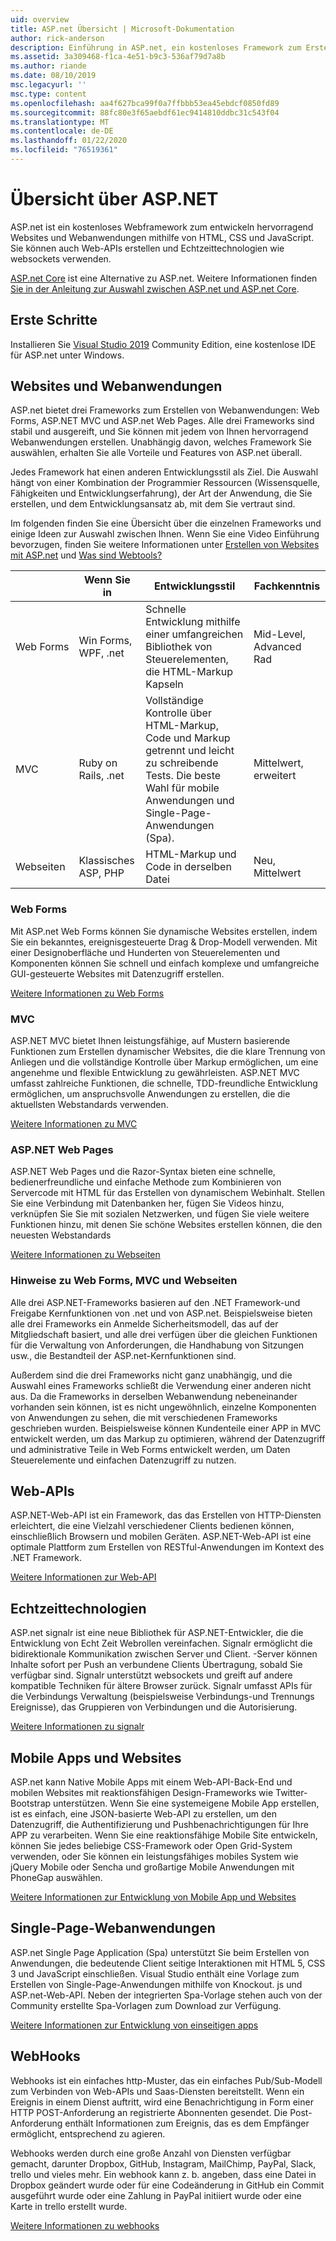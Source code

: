 ```yaml
---
uid: overview
title: ASP.net Übersicht | Microsoft-Dokumentation
author: rick-anderson
description: Einführung in ASP.net, ein kostenloses Framework zum Erstellen von Websites, Webanwendungen und Web-APIs.
ms.assetid: 3a309468-f1ca-4e51-b9c3-536af79d7a8b
ms.author: riande
ms.date: 08/10/2019
msc.legacyurl: ''
msc.type: content
ms.openlocfilehash: aa4f627bca99f0a7ffbbb53ea45ebdcf0850fd89
ms.sourcegitcommit: 88fc80e3f65aebdf61ec9414810ddbc31c543f04
ms.translationtype: MT
ms.contentlocale: de-DE
ms.lasthandoff: 01/22/2020
ms.locfileid: "76519361"
---
```

# <a name="aspnet-overview"></a>Übersicht über ASP.NET

ASP.net ist ein kostenloses Webframework zum entwickeln hervorragend Websites und Webanwendungen mithilfe von HTML, CSS und JavaScript. Sie können auch Web-APIs erstellen und Echtzeittechnologien wie websockets verwenden.

[ASP.net Core](https://docs.microsoft.com/aspnet/core/) ist eine Alternative zu ASP.net.  Weitere Informationen finden [Sie in der Anleitung zur Auswahl zwischen ASP.net und ASP.net Core](https://docs.microsoft.com/aspnet/core/choose-aspnet-framework).

## <a name="get-started"></a>Erste Schritte

Installieren Sie [Visual Studio 2019](https://visualstudio.microsoft.com/downloads/?utm_medium=microsoft&utm_source=docs.microsoft.com&utm_campaign=button+cta&utm_content=download+vs2019) Community Edition, eine kostenlose IDE für ASP.net unter Windows.

## <a name="websites-and-web-applications"></a>Websites und Webanwendungen

 ASP.net bietet drei Frameworks zum Erstellen von Webanwendungen: Web Forms, ASP.NET MVC und ASP.net Web Pages. Alle drei Frameworks sind stabil und ausgereift, und Sie können mit jedem von Ihnen hervorragend Webanwendungen erstellen. Unabhängig davon, welches Framework Sie auswählen, erhalten Sie alle Vorteile und Features von ASP.net überall.

Jedes Framework hat einen anderen Entwicklungsstil als Ziel. Die Auswahl hängt von einer Kombination der Programmier Ressourcen (Wissensquelle, Fähigkeiten und Entwicklungserfahrung), der Art der Anwendung, die Sie erstellen, und dem Entwicklungsansatz ab, mit dem Sie vertraut sind.

Im folgenden finden Sie eine Übersicht über die einzelnen Frameworks und einige Ideen zur Auswahl zwischen Ihnen. Wenn Sie eine Video Einführung bevorzugen, finden Sie weitere Informationen unter [Erstellen von Websites mit ASP.net](https://channel9.msdn.com/Blogs/ASP-NET-Site-Videos/Making-Websites-with-ASPNET) und [Was sind Webtools?](https://channel9.msdn.com/Blogs/ASP-NET-Site-Videos/what-is-web-tools)

|   | Wenn Sie in | Entwicklungsstil | Fachkenntnis |
|-----------|----------------------|-----------------------------------------------------|----------------|
| Web Forms | Win Forms, WPF, .net | Schnelle Entwicklung mithilfe einer umfangreichen Bibliothek von Steuerelementen, die HTML-Markup Kapseln | Mid-Level, Advanced Rad |
| MVC       | Ruby on Rails, .net  | Vollständige Kontrolle über HTML-Markup, Code und Markup getrennt und leicht zu schreibende Tests. Die beste Wahl für mobile Anwendungen und Single-Page-Anwendungen (Spa). | Mittelwert, erweitert |
| Webseiten  | Klassisches ASP, PHP     | HTML-Markup und Code in derselben Datei | Neu, Mittelwert |

### <a name="web-forms"></a>Web Forms

Mit ASP.net Web Forms können Sie dynamische Websites erstellen, indem Sie ein bekanntes, ereignisgesteuerte Drag & Drop-Modell verwenden. Mit einer Designoberfläche und Hunderten von Steuerelementen und Komponenten können Sie schnell und einfach komplexe und umfangreiche GUI-gesteuerte Websites mit Datenzugriff erstellen.

[Weitere Informationen zu Web Forms](web-forms/index.md)

### <a name="mvc"></a>MVC

ASP.NET MVC bietet Ihnen leistungsfähige, auf Mustern basierende Funktionen zum Erstellen dynamischer Websites, die die klare Trennung von Anliegen und die vollständige Kontrolle über Markup ermöglichen, um eine angenehme und flexible Entwicklung zu gewährleisten. ASP.NET MVC umfasst zahlreiche Funktionen, die schnelle, TDD-freundliche Entwicklung ermöglichen, um anspruchsvolle Anwendungen zu erstellen, die die aktuellsten Webstandards verwenden.

[Weitere Informationen zu MVC](mvc/index.md)

### <a name="aspnet-web-pages"></a>ASP.NET Web Pages

ASP.NET Web Pages und die Razor-Syntax bieten eine schnelle, bedienerfreundliche und einfache Methode zum Kombinieren von Servercode mit HTML für das Erstellen von dynamischem Webinhalt. Stellen Sie eine Verbindung mit Datenbanken her, fügen Sie Videos hinzu, verknüpfen Sie Sie mit sozialen Netzwerken, und fügen Sie viele weitere Funktionen hinzu, mit denen Sie schöne Websites erstellen können, die den neuesten Webstandards

[Weitere Informationen zu Webseiten](web-pages/index.md)

### <a name="notes-about-web-forms-mvc-and-web-pages"></a>Hinweise zu Web Forms, MVC und Webseiten

Alle drei ASP.NET-Frameworks basieren auf den .NET Framework-und Freigabe Kernfunktionen von .net und von ASP.net. Beispielsweise bieten alle drei Frameworks ein Anmelde Sicherheitsmodell, das auf der Mitgliedschaft basiert, und alle drei verfügen über die gleichen Funktionen für die Verwaltung von Anforderungen, die Handhabung von Sitzungen usw., die Bestandteil der ASP.net-Kernfunktionen sind.

Außerdem sind die drei Frameworks nicht ganz unabhängig, und die Auswahl eines Frameworks schließt die Verwendung einer anderen nicht aus. Da die Frameworks in derselben Webanwendung nebeneinander vorhanden sein können, ist es nicht ungewöhnlich, einzelne Komponenten von Anwendungen zu sehen, die mit verschiedenen Frameworks geschrieben wurden. Beispielsweise können Kundenteile einer APP in MVC entwickelt werden, um das Markup zu optimieren, während der Datenzugriff und administrative Teile in Web Forms entwickelt werden, um Daten Steuerelemente und einfachen Datenzugriff zu nutzen.

## <a name="web-apis"></a>Web-APIs

ASP.NET-Web-API ist ein Framework, das das Erstellen von HTTP-Diensten erleichtert, die eine Vielzahl verschiedener Clients bedienen können, einschließlich Browsern und mobilen Geräten. ASP.NET-Web-API ist eine optimale Plattform zum Erstellen von RESTful-Anwendungen im Kontext des .NET Framework.

[Weitere Informationen zur Web-API](web-api/index.md)

<!-- Put first under Web API TOC:  Watch video (9 minutes) https://channel9.msdn.com/Blogs/ASP-NET-Site-Videos/services-and-aspnet -->

## <a name="real-time-technologies"></a>Echtzeittechnologien

ASP.net signalr ist eine neue Bibliothek für ASP.NET-Entwickler, die die Entwicklung von Echt Zeit Webrollen vereinfachen. Signalr ermöglicht die bidirektionale Kommunikation zwischen Server und Client. -Server können Inhalte sofort per Push an verbundene Clients Übertragung, sobald Sie verfügbar sind. Signalr unterstützt websockets und greift auf andere kompatible Techniken für ältere Browser zurück. Signalr umfasst APIs für die Verbindungs Verwaltung (beispielsweise Verbindungs-und Trennungs Ereignisse), das Gruppieren von Verbindungen und die Autorisierung.

[Weitere Informationen zu signalr](signalr/index.md)

<!-- Put first under SignalR TOC:  Watch video (6 minutes) https://channel9.msdn.com/Blogs/ASP-NET-Site-Videos/signalr-and-the-real-time-web -->

## <a name="mobile-apps-and-sites"></a>Mobile Apps und Websites

ASP.net kann Native Mobile Apps mit einem Web-API-Back-End und mobilen Websites mit reaktionsfähigen Design-Frameworks wie Twitter-Bootstrap unterstützen. Wenn Sie eine systemeigene Mobile App erstellen, ist es einfach, eine JSON-basierte Web-API zu erstellen, um den Datenzugriff, die Authentifizierung und Pushbenachrichtigungen für Ihre APP zu verarbeiten. Wenn Sie eine reaktionsfähige Mobile Site entwickeln, können Sie jedes beliebige CSS-Framework oder Open Grid-System verwenden, oder Sie können ein leistungsfähiges mobiles System wie jQuery Mobile oder Sencha und großartige Mobile Anwendungen mit PhoneGap auswählen.

[Weitere Informationen zur Entwicklung von Mobile App und Websites](mobile/overview.md)

<!-- Put first under mobile TOC:  Watch video (11 minutes) https://channel9.msdn.com/Blogs/ASP-NET-Site-Videos/aspnet-and-mobile -->

## <a name="single-page-applications"></a>Single-Page-Webanwendungen

ASP.net Single Page Application (Spa) unterstützt Sie beim Erstellen von Anwendungen, die bedeutende Client seitige Interaktionen mit HTML 5, CSS 3 und JavaScript einschließen. Visual Studio enthält eine Vorlage zum Erstellen von Single-Page-Anwendungen mithilfe von Knockout. js und ASP.net-Web-API. Neben der integrierten Spa-Vorlage stehen auch von der Community erstellte Spa-Vorlagen zum Download zur Verfügung.

[Weitere Informationen zur Entwicklung von einseitigen apps](single-page-application/index.md)

## <a name="webhooks"></a>WebHooks

Webhooks ist ein einfaches http-Muster, das ein einfaches Pub/Sub-Modell zum Verbinden von Web-APIs und Saas-Diensten bereitstellt. Wenn ein Ereignis in einem Dienst auftritt, wird eine Benachrichtigung in Form einer HTTP POST-Anforderung an registrierte Abonnenten gesendet. Die Post-Anforderung enthält Informationen zum Ereignis, das es dem Empfänger ermöglicht, entsprechend zu agieren.

Webhooks werden durch eine große Anzahl von Diensten verfügbar gemacht, darunter Dropbox, GitHub, Instagram, MailChimp, PayPal, Slack, trello und vieles mehr. Ein webhook kann z. b. angeben, dass eine Datei in Dropbox geändert wurde oder für eine Codeänderung in GitHub ein Commit ausgeführt wurde oder eine Zahlung in PayPal initiiert wurde oder eine Karte in trello erstellt wurde.

[Weitere Informationen zu webhooks](webhooks/index.md)

<!--
Create Deployment TOC based on https://www.asp.net/aspnet/overview/deployment
Copy deployment content map to MVC, WebForms, Web Pages, Web API sections.
Copy Web Deployment in Enterprise from WebForms to MVC
Move under ASP.NET Best practices
    What not to do in ASP.NET, and what to do instead https://review.docs.microsoft.cus/aspnet/aspnet/overview/web-development-best-practices/what-not-to-do-in-aspnet-and-what-to-do-instead
    Async and await https://channel9.msdn.com/Blogs/ASP-NET-Site-Videos/async-and-await
    Building Real World Cloud Apps with Azure https://review.docs.microsoft.com/aspnet/aspnet/overview/developing-apps-with-windows-azure/building-real-world-cloud-apps-with-windows-azure/introduction
    Hands on Lab: Maintainable Azure Websites: Managing Change and Scale https://review.docs.microsoft.com/aspnet/aspnet/overview/developing-apps-with-windows-azure/maintainable-azure-websites-managing-change-and-scale

-->
